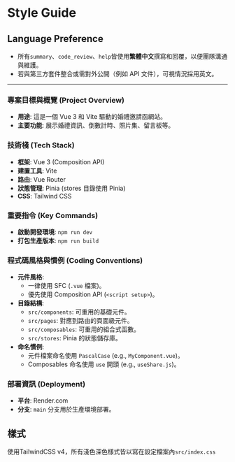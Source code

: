 # Style Guide

## Language Preference
* 所有`summary`、`code_review`、`help`皆使用**繁體中文**撰寫和回覆，以便團隊溝通與維護。
* 若與第三方套件整合或需對外公開（例如 API 文件），可視情況採用英文。

---

### **專案目標與概覽 (Project Overview)**
*   **用途**: 這是一個 Vue 3 和 Vite 驅動的婚禮邀請函網站。
*   **主要功能**: 展示婚禮資訊、倒數計時、照片集、留言板等。

### **技術棧 (Tech Stack)**
*   **框架**: Vue 3 (Composition API)
*   **建置工具**: Vite
*   **路由**: Vue Router
*   **狀態管理**: Pinia (stores 目錄使用 Pinia)
*   **CSS**: Tailwind CSS

### **重要指令 (Key Commands)**
*   **啟動開發環境**: `npm run dev`
*   **打包生產版本**: `npm run build`

### **程式碼風格與慣例 (Coding Conventions)**
*   **元件風格**:
    *   一律使用 SFC (`.vue` 檔案)。
    *   優先使用 Composition API (`<script setup>`)。
*   **目錄結構**:
    *   `src/components`: 可重用的基礎元件。
    *   `src/pages`: 對應到路由的頁面級元件。
    *   `src/composables`: 可重用的組合式函數。
    *   `src/stores`: Pinia 的狀態儲存庫。
*   **命名慣例**:
    *   元件檔案命名使用 `PascalCase` (e.g., `MyComponent.vue`)。
    *   Composables 命名使用 `use` 開頭 (e.g., `useShare.js`)。

### **部署資訊 (Deployment)**
*   **平台**: Render.com
*   **分支**: `main` 分支用於生產環境部署。

## 樣式

使用TailwindCSS v4，所有淺色深色樣式皆以寫在設定檔案內`src/index.css`